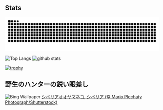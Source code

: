 ## Stats
<picture>
  <source media="(prefers-color-scheme: dark)" srcset="https://raw.githubusercontent.com/ba230t/ba230t/output/github-contribution-grid-snake-dark.svg">
  <source media="(prefers-color-scheme: light)" srcset="https://raw.githubusercontent.com/ba230t/ba230t/output/github-contribution-grid-snake.svg">
  <img alt="github contribution grid snake animation" src="https://raw.githubusercontent.com/ba230t/ba230t/output/github-contribution-grid-snake.svg">
</picture>

<p align="left">
  <img alt="Top Langs" height="150px" src="https://github-readme-stats.vercel.app/api/top-langs/?username=ba230t&layout=compact&theme=transparent" />
  <img alt="github stats" height="150px" src="https://github-readme-stats.vercel.app/api?username=ba230t&theme=transparent" />
</p>

[![trophy](https://github-profile-trophy.vercel.app/?username=ba230t&theme=transparent&column=7)](https://github.com/ryo-ma/github-profile-trophy)


<!-- Bing Wallpaper Start -->
## 野生のハンターの鋭い眼差し
![Bing Wallpaper](https://www.bing.com/th?id=OHR.SiberianLynx_JA-JP8122329970_1920x1080.jpg&rf=LaDigue_1920x1080.jpg&pid=hp)
[シベリアオオヤマネコ, シベリア (© Mario Plechaty Photograph/Shutterstock)](https://www.bing.com/search?q=%E3%82%B7%E3%83%99%E3%83%AA%E3%82%A2%E3%82%AA%E3%82%AA%E3%83%A4%E3%83%9E%E3%83%8D%E3%82%B3&form=hpcapt&filters=HpDate%3a%2220251015_1500%22)
<!-- Bing Wallpaper End -->
